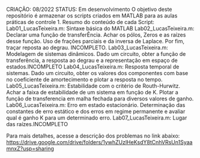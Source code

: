 CRIAÇÃO: 08/2022
STATUS: Em desenvolvimento
O objetivo deste repositório é armazenar os scripts criados em MATLAB para as aulas práticas de controle 1.
Resumo do conteúdo de cada Script:
    Lab01_LucasTeixeira.m: Sintaxe básica do MATLAB
    Lab02_LucasTeixeira.m: Declarar uma função de transferÊncia. Achar os pólos, Zeros e as raízes desse função. Uso de frações parciais e da inversa de Laplace. Por fim, traçar reposta ao degrau. INCOMPLETO.
    Lab03_LucasTeixeira.m: Modelagem de sistemas dinâmicos. Dado um circuito, obter a função de transferência, a resposta ao degrau e a representação em espaço de estados.INCOMPLETO
    Lab04_LucasTeixeira.m: Resposta temporal de sistemas. Dado um circuito, obter os valores dos componentes com base no coeficiente de amortecimento e plotar a resposta no tempo.
    Lab05_LucasTeixeira.m: Estabilidade com o critério de Routh-Hurwitz. Achar a faixa de estabilidade de um sistema em função de K. Plotar a função de transferencia em malha fechada para diversos valores de ganho.
    Lab06_LucasTeixeira.m: Erro em estado estacionário. Determinação das constantes de erro estático e dos erros em regime permanente e avaliar qual é ganho K para um determinado erro.
    Lab07_LucasTeixeira.m: Lugar das raízes.INCOMPLETO

Para mais detalhes, acesse a descrição dos problemas no link abaixo:
https://drive.google.com/drive/folders/1ywhZUzlHeKsdY8tCnhVRsUn1SyaamnxZ?usp=sharing
